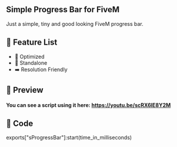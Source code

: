 
## Simple Progress Bar for FiveM 
Just a simple, tiny and good looking FiveM progress bar. 



## 🌟 Feature List 
- 📲 Optimized
- 🚀 Standalone
- ➡️ Resolution Friendly 

## 👀 Preview 
#### You can see a script using it here: https://youtu.be/scRX6lE8Y2M

## 🤖 Code

exports["sProgressBar"]:start(time_in_milliseconds)